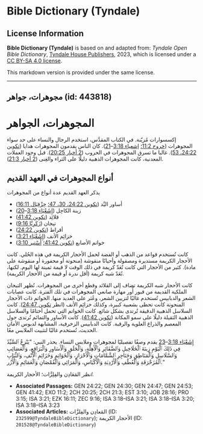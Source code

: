 # Bible Dictionary (Tyndale)

## License Information

**Bible Dictionary (Tyndale)** is based on and adapted from: _Tyndale Open Bible Dictionary_, [Tyndale House Publishers](https://tyndaleopenresources.com/), 2023, which is licensed under a [CC BY-SA 4.0 license](https://creativecommons.org/licenses/by-sa/4.0/legalcode.en).

This markdown version is provided under the same license.



--------------------------------

## مجوهرات، جواهر (id: 443818)

المجوهرات، الجواهر
==================

إكسسوارات مُزيّنة. في الكتاب المقدَّس، استخدم الرجال والنساء على حد سواء المجوهرات ([خروج 11:2؛](https://ref.ly/Exod11:2) [إشعياء 3:18](https://ref.ly/Isa3:18-Isa3:21)–[21](https://ref.ly/Isa3:18-Isa3:21)). كان الناس يقدمون المجوهرات هدايا ([تكوين 24:22، 53](https://ref.ly/Gen24:22,Gen24:53)). غالبا ما تسرق المجوهرات في الحروب ([2 أخبار 20:25](https://ref.ly/2Chr20:25)). قبل وجود العملات المعدنية، كانت المجوهرات الذهبية دليلًا على الثراء والغِنى ([2 أخبار 21:3](https://ref.ly/2Chr21:3)).

أنواع المجوهرات في العهد القديم
-------------------------------

يذكر العهد القديم عدة أنواع من المجوهرات

* أساور اليَّد ([تكوين 24:22، 30، 47؛](https://ref.ly/Gen24:22,Gen24:30,Gen24:47) [حِزْقِيَال 16:11](https://ref.ly/Ezek16:11))
* زينة الكاحِل ([إِشَعْيَاء 3:18](https://ref.ly/Isa3:18-Isa3:20)–[20](https://ref.ly/Isa3:18-Isa3:20))
* قلائِد ([تكوين 41:42](https://ref.ly/Gen41:42))
* تيجان ([زَكَرِيَّا 9:16](https://ref.ly/Zech9:16))
* أقراط ([تكوين 24:22](https://ref.ly/Gen24:22))
* خزائِم الأنف ([إِشَعْيَاء 3:21](https://ref.ly/Isa3:21))
* خواتم الأصابع ([تكوين 41:42؛](https://ref.ly/Gen41:42) [أَسْتِير 3:10](https://ref.ly/Esth3:10))

كانت تُستخدم قواعد من الذهب أو الفضة لحمل الأحجار الكريمة في هذه الحُلي. كانت الأحجار الكريمة مستديرة ومصقولة وأحيانًا منقوشة (منحوتة أو محفورة أو منقوشة على مادة). كثير من الأحجار التي كانت تُعَدّ كريمة في ذلك الوقت لا قيمة ثمينة لها اليوم. لكنها، تُعَدّ شبه كريمة (أقل ندرة أو قيمة من الأحجار الكريمة).

كانت الأحجار شبه الكريمة تضاف إلى القلائد وقطع أخرى من المجوهرات. تُظهر التيجان الملكية القديمة من قبور أُور مهارة صانعي المجوهرات في تلك الفترة. كانت عصابات الشعر والدبابيس تُستخدم غالبًا لتزيين الشعر، وعُثر على العديد منها. الخواتم ذات الأحجار المنحوتة كانت تحظى بشعبية كبيرة، وكذلك خزائِم الأنف (انظر [تكوين 24:47](https://ref.ly/Gen24:47)). كانت السلاسل الذهبية الدقيقة تُرتدى بشكل شائع. كانت الخواتم التي تحمل أختامًا والسلاسل الذهبية الثقيلة دليلًا على سمو المكانة ([تكوين 41:42](https://ref.ly/Gen41:42)). كانت الأساور والتمائم تُرتدى حول المعصم والذراع العلوية والرقبة. كانت الدبابيس الزخرفية، المشابهة لدبوس الأمان الحديث، تُستخدم غالبًا لتثبيت الملابس معًا.

[إِشَعْيَاء 3:18](https://ref.ly/Isa3:18-Isa3:23)–[23](https://ref.ly/Isa3:18-Isa3:23) يقدم وصفًا تفصيليًا لمجوهرات وملابس النساء. يحذر النبي: "يَنْزِعُ ٱلسَّيِّدُ فِي ذَلِكَ ٱلْيَوْمِ زِينَةَ ٱلْخَلَاخِيلِ وَٱلضَّفَائِرِ وَٱلْأَهِلَّةِ، وَٱلْحَلَقِ وَٱلْأَسَاوِرِ وَٱلْبَرَاقِعِ، وَٱلْعَصَائِبِ وَٱلسَّلَاسِلِ وَٱلْمَنَاطِقِ وَحَنَاجِرِ ٱلشَّمَّامَاتِ وَٱلْأَحْرَازِ، وَٱلْخَوَاتِمِ وَخَزَائِمِ ٱلْأَنْفِ، وَٱلثِّيَابِ ٱلْمُزَخْرَفَةِ وَٱلْعُطْفِ وَٱلْأَرْدِيَةِ وَٱلْأَكْيَاسِ، وَٱلْمَرَائِي وَٱلْقُمْصَانِ وَٱلْعَمَائِمِ وَٱلْأُزُر."

*انظر* المَعَادِن والفِلِزَّات؛ الأحجار الكريمة.

* **Associated Passages:** GEN 24:22; GEN 24:30; GEN 24:47; GEN 24:53; GEN 41:42; EXO 11:2; 2CH 20:25; 2CH 21:3; EST 3:10; JOB 28:16; PRO 3:15; ISA 3:21; EZK 16:11; ZEC 9:16; ISA 3:18–ISA 3:21; ISA 3:18–ISA 3:20; ISA 3:18–ISA 3:23
* **Associated Articles:** المَعادِن والفِلزَّات (ID: `232599@TyndaleBibleDictionary`); الأحجار الكريمة (ID: `201528@TyndaleBibleDictionary`)

